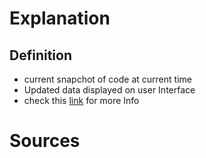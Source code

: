 # Explanation

## Definition

- current snapchot of code at current time
- Updated data displayed on user Interface
- check this [link](https://academind.com/tutorials/what-is-state) for more Info

# Sources

